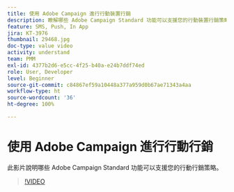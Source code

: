 ```yaml
---
title: 使用 Adobe Campaign 進行行動裝置行銷
description: 瞭解哪些 Adobe Campaign Standard 功能可以支援您的行動裝置行銷策略。
feature: SMS, Push, In App
jira: KT-3976
thumbnail: 29468.jpg
doc-type: value video
activity: understand
team: PMM
exl-id: 4377b2d6-e5cc-4f25-b40a-e24b7ddf74ed
role: User, Developer
level: Beginner
source-git-commit: c84867ef59a10448a377a959d0b67ae71343a4aa
workflow-type: ht
source-wordcount: '36'
ht-degree: 100%

---
```


# 使用 Adobe Campaign 進行行動行銷

此影片說明哪些 Adobe Campaign Standard 功能可以支援您的行動行銷策略。

>[!VIDEO](https://video.tv.adobe.com/v/29468?quality=12&learn=on)
